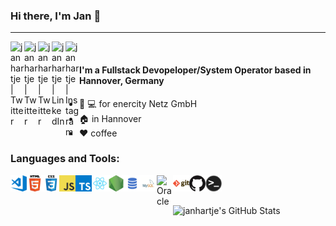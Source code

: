 ### Hi there, I'm Jan 👋

---

[<img align="left" alt="janhartje | Twitter" width="22px" src="https://cdn.jsdelivr.net/npm/simple-icons@v3/icons/twitter.svg" />][twitter]
[<img align="left" alt="janhartje | Twitter" width="22px" src="https://cdn.jsdelivr.net/npm/simple-icons@v3/icons/github.svg" />][github]
[<img align="left" alt="janhartje | Twitter" width="22px" src="https://cdn.jsdelivr.net/npm/simple-icons@v3/icons/xing.svg" />][xing]
[<img align="left" alt="janhartje | LinkedIn" width="22px" src="https://cdn.jsdelivr.net/npm/simple-icons@v3/icons/linkedin.svg" />][linkedin]
[<img align="left" alt="janhartje | Instagram" width="22px" src="https://cdn.jsdelivr.net/npm/simple-icons@v3/icons/instagram.svg" />][instagram]
<br />

#### I'm a Fullstack Devopeloper/System Operator based in Hannover, Germany

- 🏡 💻 for enercity Netz GmbH
- 🏠 in Hannover
- ❤️ coffee
  <br />

### Languages and Tools:

[<img align="left" alt="Visual Studio Code" width="26px" src="https://raw.githubusercontent.com/github/explore/80688e429a7d4ef2fca1e82350fe8e3517d3494d/topics/visual-studio-code/visual-studio-code.png" />][linkedin]
[<img align="left" alt="HTML5" width="26px" src="https://raw.githubusercontent.com/github/explore/80688e429a7d4ef2fca1e82350fe8e3517d3494d/topics/html/html.png" />][linkedin]
[<img align="left" alt="CSS3" width="26px" src="https://raw.githubusercontent.com/github/explore/80688e429a7d4ef2fca1e82350fe8e3517d3494d/topics/css/css.png" />][linkedin]
[<img align="left" alt="JavaScript" width="26px" src="https://raw.githubusercontent.com/github/explore/80688e429a7d4ef2fca1e82350fe8e3517d3494d/topics/javascript/javascript.png" />][linkedin]
[<img align="left" alt="TypeScript" width="26px" src="https://raw.githubusercontent.com/github/explore/80688e429a7d4ef2fca1e82350fe8e3517d3494d/topics/typescript/typescript.png" />][linkedin]
[<img align="left" alt="React" width="26px" src="https://raw.githubusercontent.com/github/explore/80688e429a7d4ef2fca1e82350fe8e3517d3494d/topics/react/react.png" />][linkedin]
[<img align="left" alt="Node.js" width="26px" src="https://raw.githubusercontent.com/github/explore/80688e429a7d4ef2fca1e82350fe8e3517d3494d/topics/nodejs/nodejs.png" />][linkedin]
[<img align="left" alt="SQL" width="26px" src="https://raw.githubusercontent.com/github/explore/80688e429a7d4ef2fca1e82350fe8e3517d3494d/topics/sql/sql.png" />][linkedin]
[<img align="left" alt="MySQL" width="26px" src="https://raw.githubusercontent.com/github/explore/80688e429a7d4ef2fca1e82350fe8e3517d3494d/topics/mysql/mysql.png" />][linkedin]
[<img align="left" alt="Oracle" width="26px" src="https://avatars.githubusercontent.com/u/4430336?s=200&v=4" />][linkedin]
[<img align="left" alt="Git" width="26px" src="https://raw.githubusercontent.com/github/explore/80688e429a7d4ef2fca1e82350fe8e3517d3494d/topics/git/git.png" />][linkedin]
[<img align="left" alt="GitHub" width="26px" src="https://raw.githubusercontent.com/github/explore/78df643247d429f6cc873026c0622819ad797942/topics/github/github.png" />][linkedin]
[<img align="left" alt="Terminal" width="26px" src="https://raw.githubusercontent.com/github/explore/80688e429a7d4ef2fca1e82350fe8e3517d3494d/topics/terminal/terminal.png" />][linkedin]
<br />

<br />
<img align="left" alt="janhartje's GitHub Stats" src="https://github-readme-stats.vercel.app/api?username=janhartje&show_icons=true&hide_border=true&count_private=true&bg_color=30,e96443,904e95&hide_rank=true&title_color=fff&text_color=fff&icon_color=fff" />

[twitter]: https://twitter.com/janhartje
[github]: https://github.com/janhartje
[instagram]: https://instagram.com/janhartje
[linkedin]: https://www.linkedin.com/in/jan-hartje-78b7b7166/
[xing]: https://www.xing.com/profile/Jan_Hartje2
